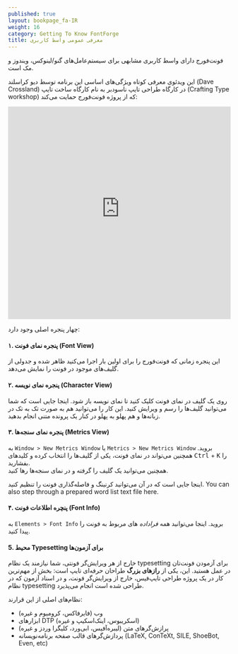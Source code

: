 ```yaml
---
published: true
layout: bookpage_fa-IR
weight: 16
category: Getting To Know FontForge
title: معرفی عمومی واسط کاربری
---
```


فونت‌فورج دارای واسط کاربری مشابهی برای سیستم‌عامل‌های گنو/لینوکس، ویندوز و مک است.

این ویدئوی معرفی کوتاه ویژگی‌های اساسی این برنامه توسط دیو کراسلند
(Dave Crossland)
در کارگاه طراحی تایپ ناسودبر به نام کارگاه ساخت تایپ
(Crafting Type workshop)
که از پروژه فونت‌فورج حمایت می‌کند:

<iframe width="853" height="480" style="max-width: 100%" src="https://www.youtube-nocookie.com/embed/_EhwHL1aloI?rel=0&amp;showinfo=0&t=1m55s" frameborder="0" allowfullscreen></iframe>

چهار پنجره اصلی وجود دارد:

#### ۱. پنجره نمای فونت (Font View)

این پنجره زمانی که فونت‌فورج را برای اولین بار اجرا می‌کنید ظاهر شده
و جدولی از گلیف‌های موجود در فونت را نمایش می‌دهد.

#### ۲. پنجره نمای نویسه (Character View)

روی یک گلیف در نمای فونت کلیک کنید تا نمای نویسه باز شود. 
اینجا جایی است که شما می‌توانید گلیف‌ها را رسم و ویرایش کنید. 
این کار را می‌توانید هم به صورت تک به تک در زبانه‌ها
و هم پهلو به پهلو در کنار یک پرونده متنی انجام بدهید.

#### ۳. پنجره نمای سنجه‌ها (Metrics View)

به `Window > New Metrics Window` یا `Metrics > New Metrics Window` بروید. 
همچنین می‌تواند در نمای فونت، یکی از گلیف‌ها را انتخاب کرده و کلیدهای
<kbd>Ctrl</kbd> + <kbd>K</kbd>
را بفشارید.  
همچنین می‌توانید یک گلیف را گرفته و در نمای سنجه‌ها رها کنید.

اینجا جایی است که در آن می‌توانید کرنینگ و فاصله‌گذاری فونت را تنظیم کنید.
You can also step through a prepared word list text file here.

#### ۴. پنچره اطلاعات فونت (Font Info)

به 
`Elements > Font Info`
بروید.
اینجا می‌توانید همه _فراداده_ های مربوط به فونت را پیدا کنید.

#### 5. محیط Typesetting برای آزمون‌ها

خارج از هر ویرایش‌گر فونتی، شما نیازمند یک نظام typesetting برای آزمودن فونت‌تان در عمل هستید.
این، یکی از **رازهای بزرگ** طراحان حرفه‌ای تایپ است:
بخش از مهم‌ترین کار در یک پروژه طراحی تایپ‌فیس، خارج از ویرایش‌گر فونت،
و در اسناد آزمون که در نظام typesetting طراحی شده است انجام می‌پذیرد.

نظام‌های اصلی از این قرارند:

* وب (فایرفاکس، کرومیوم و غیره)
* ابزارهای DTP (اسکریبوس، اینک‌اسکیپ و غیره)
* پرازش‌گرهای متن (لیبره‌آفیس، ابی‌ورد، کلیگرا وردز و غیره)
* پردازش‌گرهای قالب صفحه برنامه‌نویسانه (LaTeX, ConTeXt, SILE, ShoeBot, Even, etc)
